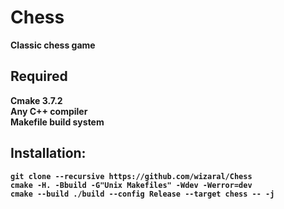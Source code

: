 # **Chess**
**Classic chess game**

## **Required**
**Cmake 3.7.2**\
**Any C++ compiler**\
**Makefile build system**

## **Installation:**
**`git clone --recursive https://github.com/wizaral/Chess`**\
**`cmake -H. -Bbuild -G"Unix Makefiles" -Wdev -Werror=dev`**\
**`cmake --build ./build --config Release --target chess -- -j`**
